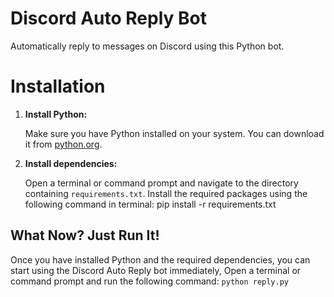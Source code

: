 # Discord Auto Reply Bot

Automatically reply to messages on Discord using this Python bot.

# Installation

1. **Install Python:**

   Make sure you have Python installed on your system. You can download it from [python.org](https://www.python.org/downloads/).

2. **Install dependencies:**

   Open a terminal or command prompt and navigate to the directory containing `requirements.txt`. Install the required packages using the following command in terminal: pip install -r requirements.txt

## What Now? Just Run It!

Once you have installed Python and the required dependencies, you can start using the Discord Auto Reply bot immediately, Open a terminal or command prompt and run the following command: `python reply.py`





